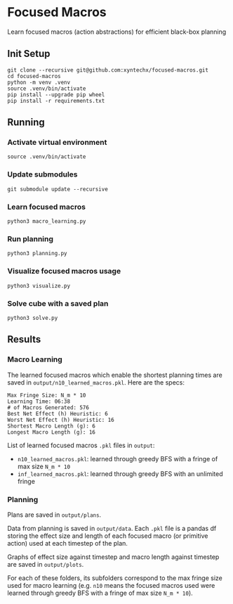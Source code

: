 # Focused Macros
Learn focused macros (action abstractions) for efficient black-box planning

## Init Setup

```
git clone --recursive git@github.com:xyntechx/focused-macros.git
cd focused-macros
python -m venv .venv
source .venv/bin/activate
pip install --upgrade pip wheel
pip install -r requirements.txt
```

## Running

### Activate virtual environment
```
source .venv/bin/activate
```

### Update submodules
```
git submodule update --recursive
```

### Learn focused macros
```
python3 macro_learning.py
```

### Run planning
```
python3 planning.py
```

### Visualize focused macros usage
```
python3 visualize.py
```

### Solve cube with a saved plan
```
python3 solve.py
```

## Results

### Macro Learning
The learned focused macros which enable the shortest planning times are saved in `output/n10_learned_macros.pkl`. Here are the specs:

```
Max Fringe Size: N_m * 10
Learning Time: 06:38
# of Macros Generated: 576
Best Net Effect (h) Heuristic: 6
Worst Net Effect (h) Heuristic: 16
Shortest Macro Length (g): 6
Longest Macro Length (g): 16
```

List of learned focused macros `.pkl` files in `output`:
- `n10_learned_macros.pkl`: learned through greedy BFS with a fringe of max size `N_m * 10`
- `inf_learned_macros.pkl`: learned through greedy BFS with an unlimited fringe

### Planning
Plans are saved in `output/plans`.

Data from planning is saved in `output/data`. Each `.pkl` file is a pandas df storing the effect size and length of each focused macro (or primitive action) used at each timestep of the plan.

Graphs of effect size against timestep and macro length against timestep are saved in `output/plots`.

For each of these folders, its subfolders correspond to the max fringe size used for macro learning (e.g. `n10` means the focused macros used were learned through greedy BFS with a fringe of max size `N_m * 10`).
